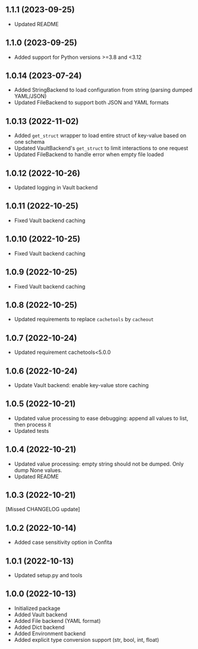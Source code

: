 ## 1.1.1 (2023-09-25)

- Updated README

## 1.1.0 (2023-09-25)

- Added support for Python versions >=3.8 and <3.12

## 1.0.14 (2023-07-24)

- Added StringBackend to load configuration from string (parsing dumped YAML/JSON)
- Updated FileBackend to support both JSON and YAML formats

## 1.0.13 (2022-11-02)

- Added `get_struct` wrapper to load entire struct of key-value based on one schema
- Updated VaultBackend's `get_struct` to limit interactions to one request
- Updated FileBackend to handle error when empty file loaded

## 1.0.12 (2022-10-26)

- Updated logging in Vault backend

## 1.0.11 (2022-10-25)

- Fixed Vault backend caching

## 1.0.10 (2022-10-25)

- Fixed Vault backend caching

## 1.0.9 (2022-10-25)

- Fixed Vault backend caching

## 1.0.8 (2022-10-25)

- Updated requirements to replace `cachetools` by `cacheout` 

## 1.0.7 (2022-10-24)

- Updated requirement cachetools<5.0.0

## 1.0.6 (2022-10-24)

- Update Vault backend: enable key-value store caching

## 1.0.5 (2022-10-21)

- Updated value processing to ease debugging: append all values to list, then process it
- Updated tests

## 1.0.4 (2022-10-21)

- Updated value processing: empty string should not be dumped. Only dump None values.
- Updated README

## 1.0.3 (2022-10-21)

[Missed CHANGELOG update]

## 1.0.2 (2022-10-14)

- Added case sensitivity option in Confita

## 1.0.1 (2022-10-13)

- Updated setup.py and tools

## 1.0.0 (2022-10-13)

- Initialized package
- Added Vault backend
- Added File backend (YAML format)
- Added Dict backend
- Added Environment backend
- Added explicit type conversion support (str, bool, int, float)

